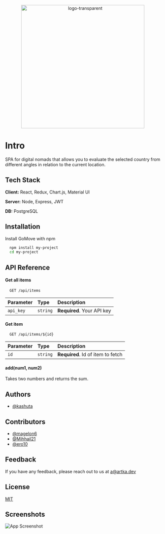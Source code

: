 <p align="center"><a href="https://ibb.co/fkws1KX"><img src="https://i.ibb.co/y6jrfMN/logo-transparent.png" alt="logo-transparent" border="0" width="400"></a></p>

# Intro

SPA for digital nomads that allows you to evaluate the selected country from different angles in relation to the current location.


## Tech Stack

**Client:** React, Redux, Chart.js, Material UI

**Server:** Node, Express, JWT

**DB:** PostgreSQL


## Installation

Install GoMove with npm

```bash
  npm install my-project
  cd my-project
```
    
## API Reference

#### Get all items

```http
  GET /api/items
```

| Parameter | Type     | Description                |
| :-------- | :------- | :------------------------- |
| `api_key` | `string` | **Required**. Your API key |

#### Get item

```http
  GET /api/items/${id}
```

| Parameter | Type     | Description                       |
| :-------- | :------- | :-------------------------------- |
| `id`      | `string` | **Required**. Id of item to fetch |

#### add(num1, num2)

Takes two numbers and returns the sum.


## Authors

- [@kashuta](https://github.com/kashuta)

## Contributors

- [@magelon6](https://github.com/magelon6)
- [@Mihhail21](https://github.com/Mihhail21)
- [@ero10](https://github.com/ero10)





## Feedback

If you have any feedback, please reach out to us at a@artka.dev


## License

[MIT](https://choosealicense.com/licenses/mit/)


## Screenshots

![App Screenshot](https://via.placeholder.com/468x300?text=App+Screenshot+Here)


